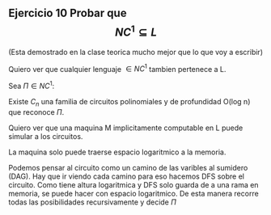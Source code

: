 ## Ejercicio 10 Probar que $$NC^1 \subseteq L$$

(Esta demostrado en la clase teorica mucho mejor que lo que voy a escribir)

Quiero ver que cualquier lenguaje $\in NC^1$ tambien pertenece a L.

Sea $\Pi \in NC^1$:

Existe $C_n$ una familia de circuitos polinomiales y de profundidad O(log n) que reconoce $\Pi$.

Quiero ver que una maquina M implicitamente computable en L puede simular a los circuitos.

La maquina solo puede traerse espacio logaritmico a la memoria.

Podemos pensar al circuito como un camino de las varibles al sumidero (DAG). Hay que ir viendo cada camino 
para eso hacemos DFS sobre el circuito. Como tiene altura logaritmica y DFS solo guarda de a una rama en memoria, 
se puede hacer con espacio logaritmico. 
De esta manera recorre todas las posibilidades recursivamente y decide $\Pi$